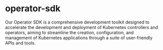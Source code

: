 # operator-sdk
Our Operator SDK is a comprehensive development toolkit designed to accelerate the development and deployment of Kubernetes controllers and operators, aiming to streamline the creation, configuration, and management of Kubernetes applications through a suite of user-friendly APIs and tools.
